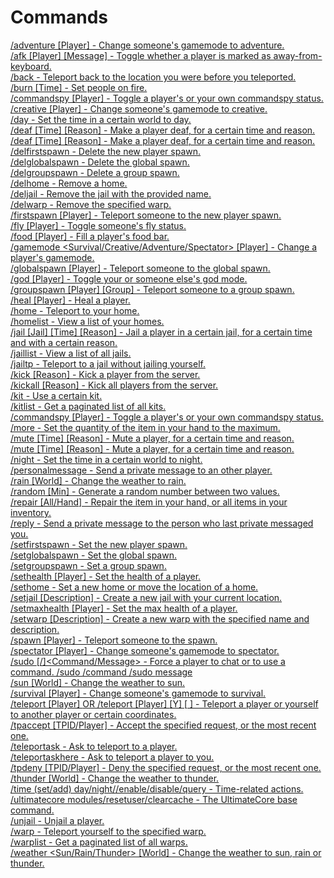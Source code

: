 Commands
====

[/adventure [Player] - Change someone's gamemode to adventure.](commands/adventure.md)<br>
[/afk [Player] [Message] - Toggle whether a player is marked as away-from-keyboard.](commands/afk.md)<br>
[/back - Teleport back to the location you were before you teleported.](commands/back.md)<br>
[/burn <Player> [Time] - Set people on fire.](commands/burn.md)<br>
[/commandspy [Player] - Toggle a player's or your own commandspy status.](commands/commandspy.md)<br>
[/creative [Player] - Change someone's gamemode to creative.](commands/creative.md)<br>
[/day - Set the time in a certain world to day.](commands/day.md)<br>
[/deaf <Player> [Time] [Reason] - Make a player deaf, for a certain time and reason.](commands/deaf.md)<br>
[/deaf <Player> [Time] [Reason] - Make a player deaf, for a certain time and reason.](commands/deaf.md)<br>
[/delfirstspawn - Delete the new player spawn.](commands/delfirstspawn.md)<br>
[/delglobalspawn - Delete the global spawn.](commands/delglobalspawn.md)<br>
[/delgroupspawn <Group> - Delete a group spawn.](commands/delgroupspawn.md)<br>
[/delhome <Name> - Remove a home.](commands/delhome.md)<br>
[/deljail <Jail> - Remove the jail with the provided name.](commands/deljail.md)<br>
[/delwarp <Warp> - Remove the specified warp.](commands/delwarp.md)<br>
[/firstspawn [Player] - Teleport someone to the new player spawn.](commands/firstspawn.md)<br>
[/fly [Player] - Toggle someone's fly status.](commands/fly.md)<br>
[/food [Player] - Fill a player's food bar.](commands/food.md)<br>
[/gamemode <Survival/Creative/Adventure/Spectator> [Player] - Change a player's gamemode.](commands/gamemode.md)<br>
[/globalspawn [Player] - Teleport someone to the global spawn.](commands/globalspawn.md)<br>
[/god [Player] - Toggle your or someone else's god mode.](commands/god.md)<br>
[/groupspawn [Player] [Group] - Teleport someone to a group spawn.](commands/groupspawn.md)<br>
[/heal [Player] - Heal a player.](commands/heal.md)<br>
[/home <Name> - Teleport to your home.](commands/home.md)<br>
[/homelist - View a list of your homes.](commands/homelist.md)<br>
[/jail <Player> [Jail] [Time] [Reason] - Jail a player in a certain jail, for a certain time and with a certain reason.](commands/jail.md)<br>
[/jaillist - View a list of all jails.](commands/jaillist.md)<br>
[/jailtp <Jail> - Teleport to a jail without jailing yourself.](commands/jailtp.md)<br>
[/kick <Player> [Reason] - Kick a player from the server.](commands/kick.md)<br>
[/kickall [Reason] - Kick all players from the server.](commands/kickall.md)<br>
[/kit <Kit> - Use a certain kit.](commands/kit.md)<br>
[/kitlist - Get a paginated list of all kits.](commands/kitlist.md)<br>
[/commandspy [Player] - Toggle a player's or your own commandspy status.](commands/messagespy.md)<br>
[/more - Set the quantity of the item in your hand to the maximum.](commands/more.md)<br>
[/mute <Player> [Time] [Reason] - Mute a player, for a certain time and reason.](commands/mute.md)<br>
[/mute <Player> [Time] [Reason] - Mute a player, for a certain time and reason.](commands/mute.md)<br>
[/night - Set the time in a certain world to night.](commands/night.md)<br>
[/personalmessage <Player> <Message> - Send a private message to an other player.](commands/personalmessage.md)<br>
[/rain [World] - Change the weather to rain.](commands/rain.md)<br>
[/random [Min] <Max> - Generate a random number between two values.](commands/random.md)<br>
[/repair [All/Hand] - Repair the item in your hand, or all items in your inventory.](commands/repair.md)<br>
[/reply <Message> - Send a private message to the person who last private messaged you.](commands/reply.md)<br>
[/setfirstspawn - Set the new player spawn.](commands/setfirstspawn.md)<br>
[/setglobalspawn - Set the global spawn.](commands/setglobalspawn.md)<br>
[/setgroupspawn <Group> - Set a group spawn.](commands/setgroupspawn.md)<br>
[/sethealth <Amount> [Player] - Set the health of a player.](commands/sethealth.md)<br>
[/sethome <Name> - Set a new home or move the location of a home.](commands/sethome.md)<br>
[/setjail <Jail> [Description] - Create a new jail with your current location.](commands/setjail.md)<br>
[/setmaxhealth <Amount> [Player] - Set the max health of a player.](commands/setmaxhealth.md)<br>
[/setwarp <Name> [Description] - Create a new warp with the specified name and description.](commands/setwarp.md)<br>
[/spawn [Player] - Teleport someone to the spawn.](commands/spawn.md)<br>
[/spectator [Player] - Change someone's gamemode to spectator.](commands/spectator.md)<br>
[/sudo <Player> [/]<Command/Message> - Force a player to chat or to use a command.
/sudo <Player> /command
/sudo <Player> message](commands/sudo.md)<br>
[/sun [World] - Change the weather to sun.](commands/sun.md)<br>
[/survival [Player] - Change someone's gamemode to survival.](commands/survival.md)<br>
[/teleport [Player] <Player> OR /teleport [Player] <X> [Y] <Z> [<Yaw> <Pitch>] - Teleport a player or yourself to another player or certain coordinates.](commands/teleport.md)<br>
[/tpaccept [TPID/Player] - Accept the specified request, or the most recent one.](commands/teleportaccept.md)<br>
[/teleportask <Player> - Ask to teleport to a player.](commands/teleportask.md)<br>
[/teleportaskhere <Player> - Ask to teleport a player to you.](commands/teleportaskhere.md)<br>
[/tpdeny [TPID/Player] - Deny the specified request, or the most recent one.](commands/teleportdeny.md)<br>
[/thunder [World] - Change the weather to thunder.](commands/thunder.md)<br>
[/time (set/add) day/night/<ticks>/enable/disable/query - Time-related actions.](commands/time.md)<br>
[/ultimatecore modules/resetuser/clearcache - The UltimateCore base command.](commands/ultimatecore.md)<br>
[/unjail <Player> - Unjail a player.](commands/unjail.md)<br>
[/warp <Warp> - Teleport yourself to the specified warp.](commands/warp.md)<br>
[/warplist - Get a paginated list of all warps.](commands/warplist.md)<br>
[/weather <Sun/Rain/Thunder> [World] - Change the weather to sun, rain or thunder.](commands/weather.md)<br>

